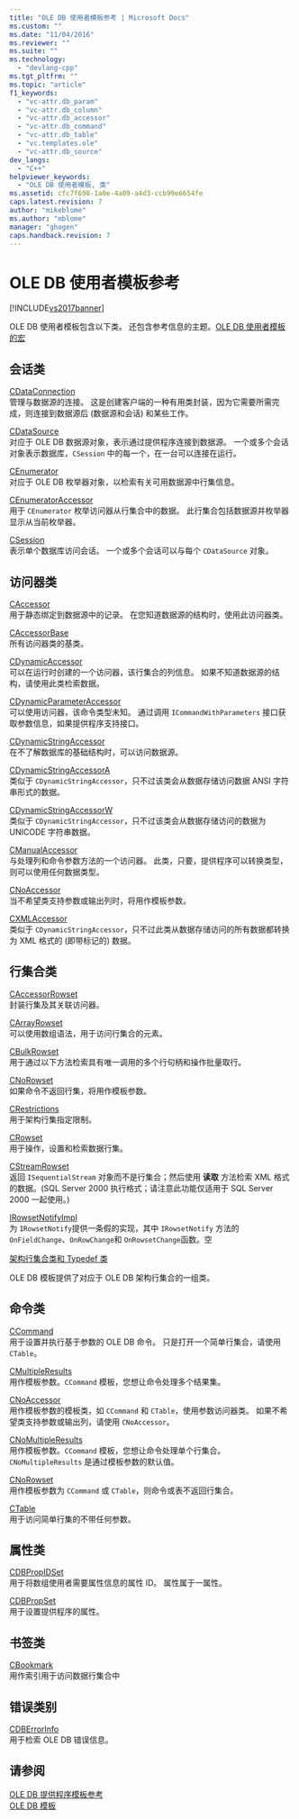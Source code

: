 ```yaml
---
title: "OLE DB 使用者模板参考 | Microsoft Docs"
ms.custom: ""
ms.date: "11/04/2016"
ms.reviewer: ""
ms.suite: ""
ms.technology: 
  - "devlang-cpp"
ms.tgt_pltfrm: ""
ms.topic: "article"
f1_keywords: 
  - "vc-attr.db_param"
  - "vc-attr.db_column"
  - "vc-attr.db_accessor"
  - "vc-attr.db_command"
  - "vc-attr.db_table"
  - "vc.templates.ole"
  - "vc-attr.db_source"
dev_langs: 
  - "C++"
helpviewer_keywords: 
  - "OLE DB 使用者模板, 类"
ms.assetid: cfc7f698-1a0e-4a09-a4d3-ccb99e6654fe
caps.latest.revision: 7
author: "mikeblome"
ms.author: "mblome"
manager: "ghogen"
caps.handback.revision: 7
---
```

# OLE DB 使用者模板参考
[!INCLUDE[vs2017banner](../../assembler/inline/includes/vs2017banner.md)]

OLE DB 使用者模板包含以下类。  还包含参考信息的主题。[OLE DB 使用者模板的宏](../../data/oledb/macros-and-global-functions-for-ole-db-consumer-templates.md)  
  
## 会话类  
 [CDataConnection](../../data/oledb/cdataconnection-class.md)  
 管理与数据源的连接。  这是创建客户端的一种有用类封装，因为它需要所需完成，则连接到数据源后 \(数据源和会话\) 和某些工作。  
  
 [CDataSource](../../data/oledb/cdatasource-class.md)  
 对应于 OLE DB 数据源对象，表示通过提供程序连接到数据源。  一个或多个会话对象表示数据库，`CSession` 中的每一个，在一台可以连接在运行。  
  
 [CEnumerator](../../data/oledb/cenumerator-class.md)  
 对应于 OLE DB 枚举器对象，以检索有关可用数据源中行集信息。  
  
 [CEnumeratorAccessor](../../data/oledb/cenumeratoraccessor-class.md)  
 用于 `CEnumerator` 枚举访问器从行集合中的数据。  此行集合包括数据源并枚举器显示从当前枚举器。  
  
 [CSession](../../data/oledb/csession-class.md)  
 表示单个数据库访问会话。  一个或多个会话可以与每个 `CDataSource` 对象。  
  
## 访问器类  
 [CAccessor](../../data/oledb/caccessor-class.md)  
 用于静态绑定到数据源中的记录。  在您知道数据源的结构时，使用此访问器类。  
  
 [CAccessorBase](../../data/oledb/caccessorbase-class.md)  
 所有访问器类的基类。  
  
 [CDynamicAccessor](../../data/oledb/cdynamicaccessor-class.md)  
 可以在运行时创建的一个访问器，该行集合的列信息。  如果不知道数据源的结构，请使用此类检索数据。  
  
 [CDynamicParameterAccessor](../../data/oledb/cdynamicparameteraccessor-class.md)  
 可以使用访问器，该命令类型未知。  通过调用 `ICommandWithParameters` 接口获取参数信息，如果提供程序支持接口。  
  
 [CDynamicStringAccessor](../../data/oledb/cdynamicstringaccessor-class.md)  
 在不了解数据库的基础结构时，可以访问数据源。  
  
 [CDynamicStringAccessorA](../../data/oledb/cdynamicstringaccessora-class.md)  
 类似于 `CDynamicStringAccessor`，只不过该类会从数据存储访问数据 ANSI 字符串形式的数据。  
  
 [CDynamicStringAccessorW](../../data/oledb/cdynamicstringaccessorw-class.md)  
 类似于 `CDynamicStringAccessor`，只不过该类会从数据存储访问的数据为 UNICODE 字符串数据。  
  
 [CManualAccessor](../../data/oledb/cmanualaccessor-class.md)  
 与处理列和命令参数方法的一个访问器。  此类，只要，提供程序可以转换类型，则可以使用任何数据类型。  
  
 [CNoAccessor](../../data/oledb/cnoaccessor-class.md)  
 当不希望类支持参数或输出列时，将用作模板参数。  
  
 [CXMLAccessor](../../data/oledb/cxmlaccessor-class.md)  
 类似于 `CDynamicStringAccessor`，只不过此类从数据存储访问的所有数据都转换为 XML 格式的 \(即带标记的\) 数据。  
  
## 行集合类  
 [CAccessorRowset](../../data/oledb/caccessorrowset-class.md)  
 封装行集及其关联访问器。  
  
 [CArrayRowset](../../data/oledb/carrayrowset-class.md)  
 可以使用数组语法，用于访问行集合的元素。  
  
 [CBulkRowset](../../data/oledb/cbulkrowset-class.md)  
 用于通过以下方法检索具有唯一调用的多个行句柄和操作批量取行。  
  
 [CNoRowset](../../data/oledb/cnorowset-class.md)  
 如果命令不返回行集，将用作模板参数。  
  
 [CRestrictions](../../data/oledb/crestrictions-class.md)  
 用于架构行集指定限制。  
  
 [CRowset](../../data/oledb/crowset-class.md)  
 用于操作，设置和检索数据行集。  
  
 [CStreamRowset](../../data/oledb/cstreamrowset-class.md)  
 返回 `ISequentialStream` 对象而不是行集合；然后使用 **读取** 方法检索 XML 格式的数据。\(SQL Server 2000 执行格式；请注意此功能仅适用于 SQL Server 2000 一起使用。\)  
  
 [IRowsetNotifyImpl](../../data/oledb/irowsetnotifyimpl-class.md)  
 为 `IRowsetNotify`提供一条假的实现，其中 `IRowsetNotify` 方法的 `OnFieldChange`、`OnRowChange`和 `OnRowsetChange`函数。空  
  
 [架构行集合类和 Typedef 类](../../data/oledb/schema-rowset-classes-and-typedef-classes.md)  
  
 OLE DB 模板提供了对应于 OLE DB 架构行集合的一组类。  
  
## 命令类  
 [CCommand](../../data/oledb/ccommand-class.md)  
 用于设置并执行基于参数的 OLE DB 命令。  只是打开一个简单行集合，请使用 `CTable`。  
  
 [CMultipleResults](../../data/oledb/cmultipleresults-class.md)  
 用作模板参数。`CCommand` 模板，您想让命令处理多个结果集。  
  
 [CNoAccessor](../../data/oledb/cnoaccessor-class.md)  
 用作模板参数的模板类，如 `CCommand` 和 `CTable`，使用参数访问器类。  如果不希望类支持参数或输出列，请使用 `CNoAccessor`。  
  
 [CNoMultipleResults](../../data/oledb/cnomultipleresults-class.md)  
 用作模板参数。`CCommand` 模板，您想让命令处理单个行集合。  `CNoMultipleResults` 是通过模板参数的默认值。  
  
 [CNoRowset](../../data/oledb/cnorowset-class.md)  
 用作模板参数为 `CCommand` 或 `CTable`，则命令或表不返回行集合。  
  
 [CTable](../../data/oledb/ctable-class.md)  
 用于访问简单行集的不带任何参数。  
  
## 属性类  
 [CDBPropIDSet](../../data/oledb/cdbpropidset-class.md)  
 用于将数组使用者需要属性信息的属性 ID。  属性属于一属性。  
  
 [CDBPropSet](../../data/oledb/cdbpropset-class.md)  
 用于设置提供程序的属性。  
  
## 书签类  
 [CBookmark](../../data/oledb/cbookmark-class.md)  
 用作索引用于访问数据行集合中  
  
## 错误类别  
 [CDBErrorInfo](../../data/oledb/cdberrorinfo-class.md)  
 用于检索 OLE DB 错误信息。  
  
## 请参阅  
 [OLE DB 提供程序模板参考](../../data/oledb/ole-db-provider-templates-reference.md)   
 [OLE DB 模板](../../data/oledb/ole-db-templates.md)